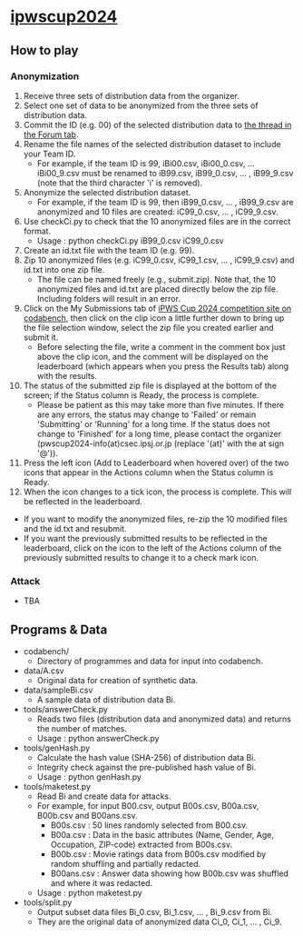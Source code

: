 # [ipwscup2024](https://www.iwsec.org/pws/ipws2024/)

## How to play

### Anonymization
1. Receive three sets of distribution data from the organizer.
2. Select one set of data to be anonymized from the three sets of distribution data.
3. Commit the ID (e.g. 00) of the selected distribution data to [the thread in the Forum tab](https://www.codabench.org/forums/3178/507/).
4. Rename the file names of the selected distribution dataset to include your Team ID.
   - For example, if the team ID is 99, iBi00.csv, iBi00_0.csv, ... iBi00_9.csv must be renamed to iB99.csv, iB99_0.csv, ... , iB99_9.csv (note that the third character 'i' is removed).
5. Anonymize the selected distribution dataset.
   - For example, if the team ID is 99, then iB99_0.csv, ... , iB99_9.csv are anonymized and 10 files are created: iC99_0.csv, ... , iC99_9.csv.
6. Use checkCi.py to check that the 10 anonymized files are in the correct format.
   - Usage : python checkCi.py iB99_0.csv iC99_0.csv
7. Create an id.txt file with the team ID (e.g. 99).
8. Zip 10 anonymized files (e.g. iC99_0.csv, iC99_1.csv, ... , iC99_9.csv) and id.txt into one zip file.
   - The file can be named freely (e.g., submit.zip). Note that, the 10 anonymized files and id.txt are placed directly below the zip file. Including folders will result in an error.
9. Click on the My Submissions tab of [iPWS Cup 2024 competition site on codabench](https://www.codabench.org/competitions/3260/), then click on the clip icon a little further down to bring up the file selection window, select the zip file you created earlier and submit it.
   - Before selecting the file, write a comment in the comment box just above the clip icon, and the comment will be displayed on the leaderboard (which appears when you press the Results tab) along with the results.
10. The status of the submitted zip file is displayed at the bottom of the screen; if the Status column is Ready, the process is complete.
      - Please be patient as this may take more than five minutes. If there are any errors, the status may change to 'Failed' or remain 'Submitting' or 'Running' for a long time. If the status does not change to 'Finished' for a long time, please contact the organizer (pwscup2024-info(at)csec.ipsj.or.jp (replace '(at)' with the at sign '@')).
12. Press the left icon (Add to Leaderboard when hovered over) of the two icons that appear in the Actions column when the Status column is Ready.
13. When the icon changes to a tick icon, the process is complete. This will be reflected in the leaderboard.
- If you want to modify the anonymized files, re-zip the 10 modified files and the id.txt and resubmit.
- If you want the previously submitted results to be reflected in the leaderboard, click on the icon to the left of the Actions column of the previously submitted results to change it to a check mark icon.

### Attack
- TBA

## Programs & Data
- codabench/
  - Directory of programmes and data for input into codabench.
- data/A.csv
  - Original data for creation of synthetic data. 
- data/sampleBi.csv
  - A sample data of distribution data Bi.
- tools/answerCheck.py
  - Reads two files (distribution data and anonymized data) and returns the number of matches.
  - Usage : python answerCheck.py <prefix of file1> <prefix of file2>
- tools/genHash.py
  - Calculate the hash value (SHA-256) of distribution data Bi.
  - Integrity check against the pre-published hash value of Bi.
  - Usage : python genHash.py <filename of Bi>
- tools/maketest.py
  - Read Bi and create data for attacks.
  - For example, for input B00.csv, output B00s.csv, B00a.csv, B00b.csv and B00ans.csv.
    - B00s.csv : 50 lines randomly selected from B00.csv.
    - B00a.csv : Data in the basic attributes (Name, Gender, Age, Occupation, ZIP-code) extracted from B00s.csv.
    - B00b.csv : Movie ratings data from B00s.csv modified by random shuffling and partially redacted.
    - B00ans.csv : Answer data showing how B00b.csv was shuffled and where it was redacted.
  - Usage : python maketest.py <prefix of Bi>
- tools/split.py
  - Output subset data files Bi_0.csv, Bi_1.csv, ... , Bi_9.csv from Bi.
  - They are the original data of anonymized data Ci_0, Ci_1, ... , Ci_9. 
